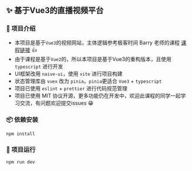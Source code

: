 ## ✨ 基于Vue3的直播视频平台

### 📝 项目介绍

- 本项目是基于`Vue3`的视频网站，主体逻辑参考极客时间 Barry 老师的课程 [课程链接](https://time.geekbang.org/column/intro/100546501?tab=catalog) 👍
- 由于课程是基于`Vue2`的，所以本项目是基于Vue3的重构版本，且使用 `typescript` 进行开发
- UI框架改用 `naive-ui`，使用 `vite` 进行项目构建
- 状态管理库由 `vuex` 改为 `pinia`，`pinia`更适合 `Vue3` + `typescript` 
- 项目已使用 `eslint` + `prettier` 进行代码规范管理
- 项目已使用 MIT 协议开源，更多功能仍在开发中，欢迎此课程的同学一起学习交流，有问题欢迎提交issues 😁

### 📦 依赖安装

```shell
npm install
```

### 🚀 项目运行

```shell
npm run dev
```
